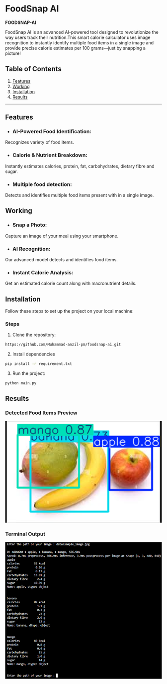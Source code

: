 # FoodSnap AI 

 **FOODSNAP-AI** 

FoodSnap AI is an advanced AI-powered tool designed to revolutionize the way users track their nutrition.This smart calorie calculator uses image recognition to instantly identify multiple food items in a single image and provide precise calorie estimates per 100 grams—just by snapping a picture!


## Table of Contents

1.  [Features](#Features)
2.  [Working](#Working)
2.  [Installation](#Installation)
3.  [Results](#Results)

---

## Features

- ### AI-Powered Food Identification:
Recognizes variety of food items.
- ### Calorie & Nutrient Breakdown:
Instantly estimates calories, protein, fat, carbohydrates, dietary fibre and sugar.
- ### Multiple food detection:
Detects and identifies multiple food items present with in a single image.

## Working

- ### Snap a Photo:
Capture an image of your meal using your smartphone.
- ### AI Recognition:
Our advanced model detects and identifies food items.
- ### Instant Calorie Analysis:
Get an estimated calorie count along with macronutrient details.



## Installation

Follow these steps to set up the project on your local machine:

### Steps

1. Clone the repository:
```bash
https://github.com/Muhammad-anzil-pm/foodsnap-ai.git
```

2. Install dependencies
```bash
pip install -r requirement.txt
```

3. Run the project:
```bash
python main.py
```
## Results

### Detected Food Items Preview

![Detected Items](results\Food_detection.png)

### Terminal Output

![Terminal Output](results\Terminal_output.png)
